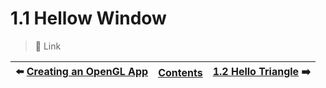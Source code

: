# 1.1 Hellow Window

> :link: Link

:arrow_left: [Creating an OpenGL App](1.0b.CreateApp.md) | [Contents](../../README.md#Contents) | [1.2 Hello Triangle](1.2.HelloTriangle.md) :arrow_right:
--- | --- | ---

